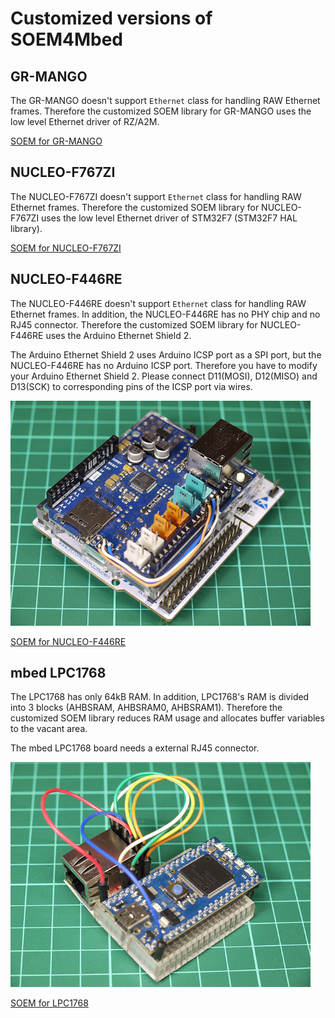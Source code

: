 # Customized versions of SOEM4Mbed

## GR-MANGO

The GR-MANGO doesn't support `Ethernet` class for handling RAW Ethernet frames. Therefore the customized SOEM library for GR-MANGO uses the low level Ethernet driver of RZ/A2M. 

[SOEM for GR-MANGO](GR-MANGO)

## NUCLEO-F767ZI

The NUCLEO-F767ZI doesn't support `Ethernet` class for handling RAW Ethernet frames. Therefore the customized SOEM library for NUCLEO-F767ZI uses the low level Ethernet driver of STM32F7 (STM32F7 HAL library). 

[SOEM for NUCLEO-F767ZI](NUCLEO-F767ZI)

## NUCLEO-F446RE

The NUCLEO-F446RE doesn't support `Ethernet` class for handling RAW Ethernet frames. In addition, the NUCLEO-F446RE has no PHY chip and no RJ45 connector. Therefore the customized SOEM library for NUCLEO-F446RE uses the Arduino Ethernet Shield 2.

The Arduino Ethernet Shield 2 uses Arduino ICSP port as a SPI port, but the NUCLEO-F446RE has no Arduino ICSP port. Therefore you have to modify your Arduino Ethernet Shield 2. Please connect D11(MOSI), D12(MISO) and D13(SCK) to corresponding pins of the ICSP port via wires.

<a href="NUCLEO-F446RE.jpg" target="_blank"><img border="0" src="NUCLEO-F446RE.jpg" width="480" alt="NUCLEO-F446RE"></a>

[SOEM for NUCLEO-F446RE](NUCLEO-F446RE)

## mbed LPC1768

The LPC1768 has only 64kB RAM. In addition, LPC1768's RAM is divided into 3 blocks (AHBSRAM, AHBSRAM0, AHBSRAM1). Therefore the customized SOEM library reduces RAM usage and allocates buffer variables to the vacant area.

The mbed LPC1768 board needs a external RJ45 connector.  

<a href="LPC1768.jpg" target="_blank"><img border="0" src="LPC1768.jpg" width="480" alt="LPC1768"></a>

[SOEM for LPC1768](LPC1768)
